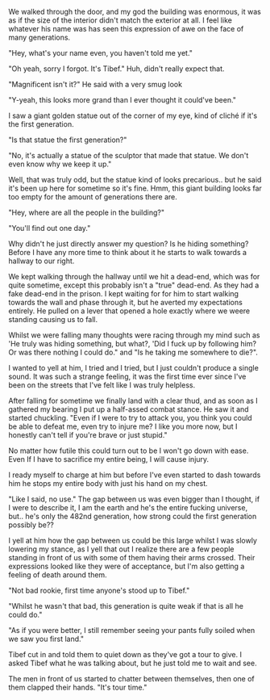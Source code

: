 We walked through the door, and my god the building was enormous, it was as if the size of the interior didn't match the exterior at all. I feel like whatever his name was has seen this expression of awe on the face of many generations.

"Hey, what's your name even, you haven't told me yet."

"Oh yeah, sorry I forgot. It's Tibef." Huh, didn't really expect that.

"Magnificent isn't it?" He said with a very smug look

"Y-yeah, this looks more grand than I ever thought it could've been."

I saw a giant golden statue out of the corner of my eye, kind of cliché if it's the first generation.

"Is that statue the first generation?"

"No, it's actually a statue of the sculptor that made that statue. We don't even know why we keep it up."

Well, that was truly odd, but the statue kind of looks precarious.. but he said it's been up here for sometime so it's fine. Hmm, this giant building looks far too empty for the amount of generations there are.

"Hey, where are all the people in the building?"

"You'll find out one day."

Why didn't he just directly answer my question? Is he hiding something? Before I have any more time to think about it he starts to walk towards a hallway to our right.

We kept walking through the hallway until we hit a dead-end, which was for quite sometime, except this probably isn't a "true" dead-end. As they had a fake dead-end in the prison. I kept waiting for for him to start walking towards the wall and phase through it, but he averted my expectations entirely. He pulled on a lever that opened a hole exactly where we weere standing causing us to fall.

Whilst we were falling many thoughts were racing through my mind such as 'He truly was hiding something, but what?, 'Did I fuck up by following him? Or was there nothing I could do." and "Is he taking me somewhere to die?".

I wanted to yell at him, I tried and I tried, but I just couldn't produce a single sound. It was such a strange feeling, it was the first time ever since I've been on the streets that I've felt like I was truly helpless.

After falling for sometime we finally land with a clear thud, and as soon as I gathered my bearing I put up a half-assed combat stance. He saw it and started chuckling. "Even if I were to try to attack you, you think you could be able to defeat me, even try to injure me? I like you more now, but I honestly can't tell if you're brave or just stupid."

No matter how futile this could turn out to be I won't go down with ease. Even If I have to sacrifice my entire being, I will cause injury.

I ready myself to charge at him but before I've even started to dash towards him he stops my entire body with just his hand on my chest.

"Like I said, no use." The gap between us was even bigger than I thought, if I were to describe it, I am the earth and he's the entire fucking universe, but.. he's only the 482nd generation, how strong could the first generation possibly be??

I yell at him how the gap between us could be this large whilst I was slowly lowering my stance, as I yell that out I realize there are a few people standing in front of us with some of them having their arms crossed. Their expressions looked like they were of acceptance, but I'm also getting a feeling of death around them.

"Not bad rookie, first time anyone's stood up to Tibef."

"Whilst he wasn't that bad, this generation is quite weak if that is all he could do."

"As if you were better, I still remember seeing your pants fully soiled when we saw you first land."

Tibef cut in and told them to quiet down as they've got a tour to give. I asked Tibef what he was talking about, but he just told me to wait and see.

The men in front of us started to chatter between themselves, then one of them clapped their hands. "It's tour time."
